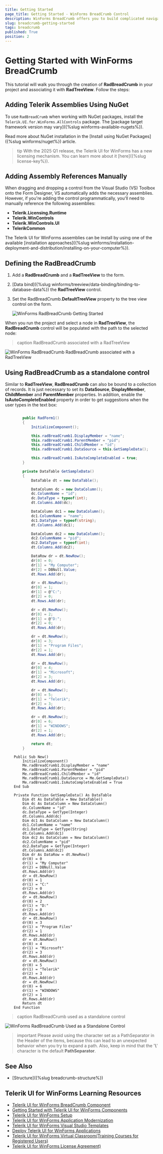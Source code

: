 ```yaml
---
title: Getting Started
page_title: Getting Started - WinForms BreadCrumb Control
description: WinForms BreadCrumb offers you to build complicated navigation systems that allow you to track the navigation history.   
slug: breadcrumb-getting-started
tags: breadcrumb
published: True
position: 2
---
```


# Getting Started with WinForms BreadCrumb

This tutorial will walk you through the creation of **RadBreadCrumb** in your project and associating it with **RadTreeView**. Follow the steps:

## Adding Telerik Assemblies Using NuGet

To use `RadBreadCrumb` when working with NuGet packages, install the `Telerik.UI.for.WinForms.AllControls` package. The [package target framework version may vary]({%slug winforms-available-nugets%}).

Read more about NuGet installation in the [Install using NuGet Packages]({%slug winforms/nuget%}) article.

>tip With the 2025 Q1 release, the Telerik UI for WinForms has a new licensing mechanism. You can learn more about it [here]({%slug license-key%}).

## Adding Assembly References Manually

When dragging and dropping a control from the Visual Studio (VS) Toolbox onto the Form Designer, VS automatically adds the necessary assemblies. However, if you're adding the control programmatically, you'll need to manually reference the following assemblies:

* __Telerik.Licensing.Runtime__
* __Telerik.WinControls__
* __Telerik.WinControls.UI__
* __TelerikCommon__

The Telerik UI for WinForms assemblies can be install by using one of the available [installation approaches]({%slug winforms/installation-deployment-and-distribution/installing-on-your-computer%}). 

## Defining the RadBreadCrumb

1. Add a **RadBreadCrumb** and a **RadTreeView** to the form.
2. [Data bind]({%slug winforms/treeview/data-binding/binding-to-database-data%}) the **RadTreeView** control.
3. Set the RadBreadCrumb.**DefaultTreeView** property to the tree view control on the form.

	![WinForms RadBreadCrumb Getting Started](images/breadcrumb-getting-started002.png) 

When you run the project and select a node in **RadTreeView**, the **RadBreadCrumb** control will be populated with the path to the selected node:
 
>caption RadBreadCrumb associated with a RadTreeView

![WinForms RadBreadCrumb RadBreadCrumb associated with a RadTreeView](images/breadcrumb-getting-started001.png) 

## Using RadBreadCrumb as a standalone control 

Similar to **RadTreeView**, **RadBreadCrumb** can also be bound to a collection of records. It is just necessary to set its **DataSource**, **DisplayMember**, **ChildMember** and **ParentMember** properties. In addition, enable the **IsAutoCompleteEnabled** property in order to get suggestions when the user types in the text box:

````C#

        public RadForm1()
        {
            InitializeComponent();

            this.radBreadCrumb1.DisplayMember = "name";
            this.radBreadCrumb1.ParentMember = "pid";
            this.radBreadCrumb1.ChildMember = "id";
            this.radBreadCrumb1.DataSource = this.GetSampleData();

            this.radBreadCrumb1.IsAutoCompleteEnabled = true;
        }

        private DataTable GetSampleData()
        {
            DataTable dt = new DataTable();

            DataColumn dc = new DataColumn();
            dc.ColumnName = "id";
            dc.DataType = typeof(int);
            dt.Columns.Add(dc);

            DataColumn dc1 = new DataColumn();
            dc1.ColumnName = "name";
            dc1.DataType = typeof(string);
            dt.Columns.Add(dc1);

            DataColumn dc2 = new DataColumn();
            dc2.ColumnName = "pid";
            dc2.DataType = typeof(int);
            dt.Columns.Add(dc2);

            DataRow dr = dt.NewRow();
            dr[0] = 0;
            dr[1] = "My Computer";
            dr[2] = DBNull.Value;
            dt.Rows.Add(dr);

            dr = dt.NewRow();
            dr[0] = 1;
            dr[1] = @"C:";
            dr[2] = 0;
            dt.Rows.Add(dr);

            dr = dt.NewRow();
            dr[0] = 2;
            dr[1] = @"D:";
            dr[2] = 0;
            dt.Rows.Add(dr);

            dr = dt.NewRow();
            dr[0] = 3;
            dr[1] = "Program Files";
            dr[2] = 1;
            dt.Rows.Add(dr);

            dr = dt.NewRow();
            dr[0] = 4;
            dr[1] = "Microsoft";
            dr[2] = 3;
            dt.Rows.Add(dr);

            dr = dt.NewRow();
            dr[0] = 5;
            dr[1] = "Telerik";
            dr[2] = 3;
            dt.Rows.Add(dr);

            dr = dt.NewRow();
            dr[0] = 6;
            dr[1] = "WINDOWS";
            dr[2] = 1;
            dt.Rows.Add(dr);

            return dt;
        }           

````
````VB.NET
    Public Sub New()
        InitializeComponent()
        Me.radBreadCrumb1.DisplayMember = "name"
        Me.radBreadCrumb1.ParentMember = "pid"
        Me.radBreadCrumb1.ChildMember = "id"
        Me.radBreadCrumb1.DataSource = Me.GetSampleData()
        Me.radBreadCrumb1.IsAutoCompleteEnabled = True
    End Sub

    Private Function GetSampleData() As DataTable
        Dim dt As DataTable = New DataTable()
        Dim dc As DataColumn = New DataColumn()
        dc.ColumnName = "id"
        dc.DataType = GetType(Integer)
        dt.Columns.Add(dc)
        Dim dc1 As DataColumn = New DataColumn()
        dc1.ColumnName = "name"
        dc1.DataType = GetType(String)
        dt.Columns.Add(dc1)
        Dim dc2 As DataColumn = New DataColumn()
        dc2.ColumnName = "pid"
        dc2.DataType = GetType(Integer)
        dt.Columns.Add(dc2)
        Dim dr As DataRow = dt.NewRow()
        dr(0) = 0
        dr(1) = "My Computer"
        dr(2) = DBNull.Value
        dt.Rows.Add(dr)
        dr = dt.NewRow()
        dr(0) = 1
        dr(1) = "C:"
        dr(2) = 0
        dt.Rows.Add(dr)
        dr = dt.NewRow()
        dr(0) = 2
        dr(1) = "D:"
        dr(2) = 0
        dt.Rows.Add(dr)
        dr = dt.NewRow()
        dr(0) = 3
        dr(1) = "Program Files"
        dr(2) = 1
        dt.Rows.Add(dr)
        dr = dt.NewRow()
        dr(0) = 4
        dr(1) = "Microsoft"
        dr(2) = 3
        dt.Rows.Add(dr)
        dr = dt.NewRow()
        dr(0) = 5
        dr(1) = "Telerik"
        dr(2) = 3
        dt.Rows.Add(dr)
        dr = dt.NewRow()
        dr(0) = 6
        dr(1) = "WINDOWS"
        dr(2) = 1
        dt.Rows.Add(dr)
        Return dt
    End Function

````

>caption RadBreadCrumb used as a standalone control

![WinForms RadBreadCrumb Used as a Standalone Control](images/breadcrumb-getting-started003.png) 

>important Please avoid using the character set as a PathSeparator in the Header of the items, because this can lead to an unexpected behavior when you try to expand a path. Also, keep in mind that the '**&#92;**' character is the default **PathSeparator**.

## See Also
* [Structure]({%slug breadcrumb-structure%})  


## Telerik UI for WinForms Learning Resources
* [Telerik UI for WinForms BreadCrumb Component](https://www.telerik.com/products/winforms/breadcrumb.aspx)
* [Getting Started with Telerik UI for WinForms Components](https://docs.telerik.com/devtools/winforms/getting-started/first-steps)
* [Telerik UI for WinForms Setup](https://docs.telerik.com/devtools/winforms/installation-and-upgrades/installing-on-your-computer)
* [Telerik UI for WinForms Application Modernization](https://docs.telerik.com/devtools/winforms/winforms-converter/overview)
* [Telerik UI for WinForms Visual Studio Templates](https://docs.telerik.com/devtools/winforms/visual-studio-integration/visual-studio-templates)
* [Deploy Telerik UI for WinForms Applications](https://docs.telerik.com/devtools/winforms/deployment-and-distribution/application-deployment)
* [Telerik UI for WinForms Virtual Classroom(Training Courses for Registered Users)](https://learn.telerik.com/learn/course/external/view/elearning/17/telerik-ui-for-winforms)
* [Telerik UI for WinForms License Agreement)](https://www.telerik.com/purchase/license-agreement/winforms-dlw-s)

